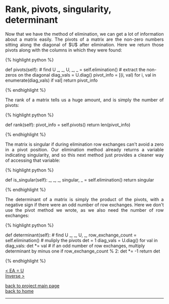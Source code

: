 # Rank, pivots, singularity, determinant
<div style="text-align: justify">
<p>Now that we have the method of elimination, we can get a lot of information
about a matrix easily. The pivots of a matrix are the non-zero numbers sitting
along the diagonal of $U$ after elimination. Here we return those pivots along
with the columns in which they were found:</p>
</div>

{% highlight python %}

def pivots(self):
    # find U
    _, _, U, _, _ = self.elimination()
    # extract the non-zeros on the diagonal
    diag_vals = U.diag()
    pivot_info = [(i, val) for i, val in enumerate(diag_vals) if val]
    return pivot_info

{% endhighlight %}

<div style="text-align: justify">
<p>The rank of a matrix tells us a huge amount, and is simply the number of
pivots:</p>
</div>

{% highlight python %}

def rank(self):
    pivot_info = self.pivots()
    return len(pivot_info)

{% endhighlight %}

<div style="text-align: justify">
<p>The matrix is singular if during elimination row exchanges can't avoid a
zero in a pivot position. Our elimination method already returns a variable
indicating singularity, and so this next method just provides a cleaner way of
accessing that variable:</p>
</div>

{% highlight python %}

def is_singular(self):
    _, _, _, singular, _ = self.elimination()
    return singular

{% endhighlight %}

<div style="text-align: justify">
<p>The determinant of a matrix is simply the product of the pivots, with a
negative sign if there were an odd number of row exchanges. Here we don't use
the pivot method we wrote, as we also need the number of row exchanges:</p>
</div>

{% highlight python %}

def determinant(self):
    # find U
    _, _, U, _, row_exchange_count = self.elimination()
    # muliply the pivots
    det = 1
    diag_vals = U.diag()
    for val in diag_vals:
        det *= val
    # if an odd number of row exchanges, multiply determinant by minus one
    if row_exchange_count % 2:
        det *= -1
    return det

{% endhighlight %}

[< EA = U](./elimination.md)\
[Inverse >](./inverse.md)

[back to project main page](./numpy_from_scratch.md)\
[back to home](../index.md)

---
<script src="https://utteranc.es/client.js"
        repo="Matt-A-Bennett/Matt-A-Bennett.github.io"
        issue-term="https://matt-a-bennett.github.io/numpy_from_scratch/rank_piv_sing_det.html"
        theme="github-light"
        crossorigin="anonymous"
        async>
</script>

